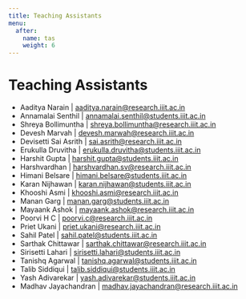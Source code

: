 ```yaml
---
title: Teaching Assistants
menu:
  after:
    name: tas
    weight: 6
---
```

# Teaching Assistants

- Aaditya Narain | aaditya.narain@research.iiit.ac.in
- Annamalai Senthil | annamalai.senthil@students.iiit.ac.in
- Shreya Bollimuntha | shreya.bollimuntha@research.iiit.ac.in
- Devesh Marvah | devesh.marwah@research.iiit.ac.in
- Devisetti Sai Asrith | sai.asrith@research.iiit.ac.in
- Erukulla Druvitha | erukulla.druvitha@students.iiit.ac.in
- Harshit Gupta | harshit.gupta@students.iiit.ac.in
- Harshvardhan | harshvardhan.sv@research.iiit.ac.in
- Himani Belsare | himani.belsare@students.iiit.ac.in
- Karan Nijhawan | karan.nijhawan@students.iiit.ac.in
- Khooshi Asmi | khooshi.asmi@research.iiit.ac.in
- Manan Garg | manan.garg@students.iiit.ac.in
- Mayaank Ashok | mayaank.ashok@research.iiit.ac.in
- Poorvi H C | poorvi.c@research.iiit.ac.in
- Priet Ukani  | priet.ukani@research.iiit.ac.in
- Sahil Patel | sahil.patel@students.iiit.ac.in
- Sarthak Chittawar | sarthak.chittawar@research.iiit.ac.in
- Sirisetti Lahari | sirisetti.lahari@students.iiit.ac.in
- Tanishq Agarwal | tanishq.agarwal@students.iiit.ac.in
- Talib Siddiqui | talib.siddiqui@students.iiit.ac.in
- Yash Adivarekar | yash.adivarekar@students.iiit.ac.in
- Madhav Jayachandran | madhav.jayachandran@research.iiit.ac.in
